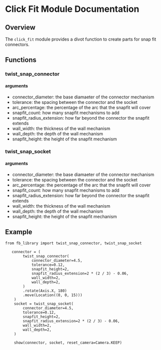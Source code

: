 # Click Fit Module Documentation

## Overview

The `click_fit` module provides a divot function to create parts for snap fit connectors.

## Functions

### twist_snap_connector

#### arguments

 - connector_diameter: the base diamaeter of the connector mechanism
 - tolerance: the spacing between the connector and the socket
 - arc_percentage: the percentage of the arc that the snapfit will cover
 - snapfit_count: how many snapfit mechanisms to add
 - snapfit_radius_extension: how far beyond the connector the snapfit extends
 - wall_width: the thickness of the wall mechanism
 - wall_depth: the depth of the wall mechanism
 - snapfit_height: the height of the snapfit mechanism

### twist_snap_socket

#### arguments

 - connector_diameter: the base diamaeter of the connector mechanism
 - tolerance: the spacing between the connector and the socket
 - arc_percentage: the percentage of the arc that the snapfit will cover
 - snapfit_count: how many snapfit mechanisms to add
 - snapfit_radius_extension: how far beyond the connector the snapfit extends
 - wall_width: the thickness of the wall mechanism
 - wall_depth: the depth of the wall mechanism
 - snapfit_height: the height of the snapfit mechanism

## Example
```
from fb_library import twist_snap_connector, twist_snap_socket

   connector = (
        twist_snap_connector(
            connector_diameter=4.5,
            tolerance=0.12,
            snapfit_height=2,
            snapfit_radius_extension=2 * (2 / 3) - 0.06,
            wall_width=2,
            wall_depth=2,
        )
        .rotate(Axis.X, 180)
        .move(Location((0, 0, 15)))
    )
    socket = twist_snap_socket(
        connector_diameter=4.5,
        tolerance=0.12,
        snapfit_height=2,
        snapfit_radius_extension=2 * (2 / 3) - 0.06,
        wall_width=2,
        wall_depth=2,
    )

    show(connector, socket, reset_camera=Camera.KEEP)

```